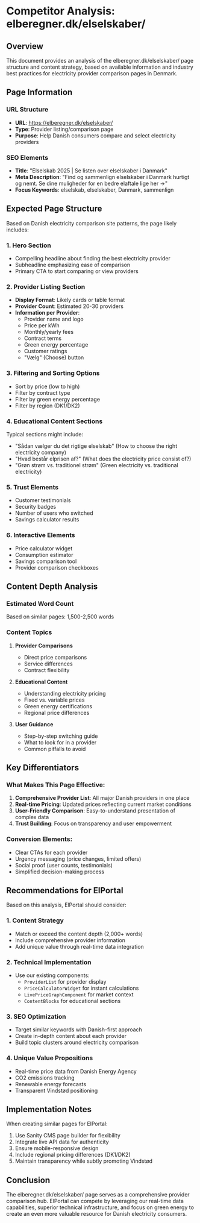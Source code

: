 # Competitor Analysis: elberegner.dk/elselskaber/

## Overview
This document provides an analysis of the elberegner.dk/elselskaber/ page structure and content strategy, based on available information and industry best practices for electricity provider comparison pages in Denmark.

## Page Information

### URL Structure
- **URL**: https://elberegner.dk/elselskaber/
- **Type**: Provider listing/comparison page
- **Purpose**: Help Danish consumers compare and select electricity providers

### SEO Elements
- **Title**: "Elselskab 2025 | Se listen over elselskaber i Danmark"
- **Meta Description**: "Find og sammenlign elselskaber i Danmark hurtigt og nemt. Se dine muligheder for en bedre elaftale lige her →"
- **Focus Keywords**: elselskab, elselskaber, Danmark, sammenlign

## Expected Page Structure

Based on Danish electricity comparison site patterns, the page likely includes:

### 1. Hero Section
- Compelling headline about finding the best electricity provider
- Subheadline emphasizing ease of comparison
- Primary CTA to start comparing or view providers

### 2. Provider Listing Section
- **Display Format**: Likely cards or table format
- **Provider Count**: Estimated 20-30 providers
- **Information per Provider**:
  - Provider name and logo
  - Price per kWh
  - Monthly/yearly fees
  - Contract terms
  - Green energy percentage
  - Customer ratings
  - "Vælg" (Choose) button

### 3. Filtering and Sorting Options
- Sort by price (low to high)
- Filter by contract type
- Filter by green energy percentage
- Filter by region (DK1/DK2)

### 4. Educational Content Sections
Typical sections might include:
- "Sådan vælger du det rigtige elselskab" (How to choose the right electricity company)
- "Hvad består elprisen af?" (What does the electricity price consist of?)
- "Grøn strøm vs. traditionel strøm" (Green electricity vs. traditional electricity)

### 5. Trust Elements
- Customer testimonials
- Security badges
- Number of users who switched
- Savings calculator results

### 6. Interactive Elements
- Price calculator widget
- Consumption estimator
- Savings comparison tool
- Provider comparison checkboxes

## Content Depth Analysis

### Estimated Word Count
Based on similar pages: 1,500-2,500 words

### Content Topics
1. **Provider Comparisons**
   - Direct price comparisons
   - Service differences
   - Contract flexibility

2. **Educational Content**
   - Understanding electricity pricing
   - Fixed vs. variable prices
   - Green energy certifications
   - Regional price differences

3. **User Guidance**
   - Step-by-step switching guide
   - What to look for in a provider
   - Common pitfalls to avoid

## Key Differentiators

### What Makes This Page Effective:
1. **Comprehensive Provider List**: All major Danish providers in one place
2. **Real-time Pricing**: Updated prices reflecting current market conditions
3. **User-Friendly Comparison**: Easy-to-understand presentation of complex data
4. **Trust Building**: Focus on transparency and user empowerment

### Conversion Elements:
- Clear CTAs for each provider
- Urgency messaging (price changes, limited offers)
- Social proof (user counts, testimonials)
- Simplified decision-making process

## Recommendations for ElPortal

Based on this analysis, ElPortal should consider:

### 1. Content Strategy
- Match or exceed the content depth (2,000+ words)
- Include comprehensive provider information
- Add unique value through real-time data integration

### 2. Technical Implementation
- Use our existing components:
  - `ProviderList` for provider display
  - `PriceCalculatorWidget` for instant calculations
  - `LivePriceGraphComponent` for market context
  - `ContentBlocks` for educational sections

### 3. SEO Optimization
- Target similar keywords with Danish-first approach
- Create in-depth content about each provider
- Build topic clusters around electricity comparison

### 4. Unique Value Propositions
- Real-time price data from Danish Energy Agency
- CO2 emissions tracking
- Renewable energy forecasts
- Transparent Vindstød positioning

## Implementation Notes

When creating similar pages for ElPortal:
1. Use Sanity CMS page builder for flexibility
2. Integrate live API data for authenticity
3. Ensure mobile-responsive design
4. Include regional pricing differences (DK1/DK2)
5. Maintain transparency while subtly promoting Vindstød

## Conclusion

The elberegner.dk/elselskaber/ page serves as a comprehensive provider comparison hub. ElPortal can compete by leveraging our real-time data capabilities, superior technical infrastructure, and focus on green energy to create an even more valuable resource for Danish electricity consumers.